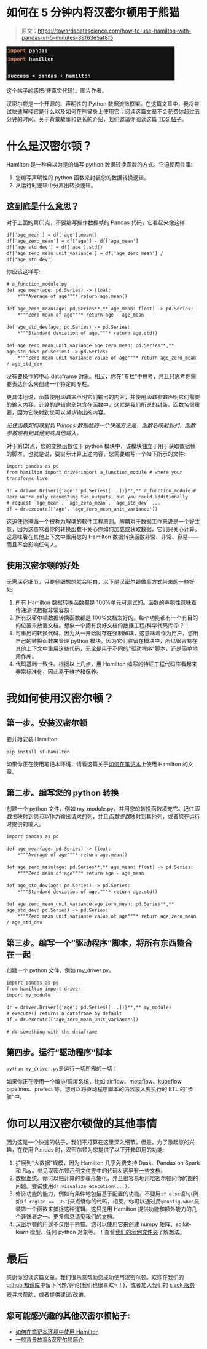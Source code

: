 # 如何在 5 分钟内将汉密尔顿用于熊猫

> 原文：<https://towardsdatascience.com/how-to-use-hamilton-with-pandas-in-5-minutes-89f63e5af8f5>

![](img/0e50d53894669ed7e47459301131a095.png)

这个帖子的感悟(非真实代码)。图片作者。

汉密尔顿是一个开源的、声明性的 Python 数据流微框架。在这篇文章中，我将尝试快速解释它是什么以及如何在熊猫身上使用它；阅读这篇文章不会花费你超过五分钟的时间。关于背景故事和更长的介绍，我们邀请你阅读这篇 [TDS 帖子](/functions-dags-introducing-hamilton-a-microframework-for-dataframe-generation-more-8e34b84efc1d)。

# 什么是汉密尔顿？

Hamilton 是一种自以为是的编写 python 数据转换函数的方式。它迫使两件事:

1.  您编写声明性的 python 函数来封装您的数据转换逻辑。
2.  从运行时逻辑中分离出转换逻辑。

## 这到底是什么意思？

对于上面的第(1)点，不要编写操作数据帧的 Pandas 代码，它看起来像这样:

```
df['age_mean'] = df['age'].mean()
df['age_zero_mean'] = df['age'] - df['age_mean']
df['age_std_dev'] = df['age'].std()
df['age_zero_mean_unit_variance'] = df['age_zero_mean'] / df['age_std_dev']
```

你应该这样写:

```
# a_function_module.py
def age_mean(age: pd.Series) -> float:
    *"""Average of age"""* return age.mean()

def age_zero_mean(age: pd.Series**,** age_mean: float) -> pd.Series:
    *"""Zero mean of age"""* return age - age_mean

def age_std_dev(age: pd.Series) -> pd.Series:
    *"""Standard deviation of age."""* return age.std()

def age_zero_mean_unit_variance(age_zero_mean: pd.Series**,** age_std_dev: pd.Series) -> pd.Series:
    *"""Zero mean unit variance value of age"""* return age_zero_mean / age_std_dev
```

没有要操作的中心 dataframe 对象。相反，你在“专栏”中思考，并且只思考你需要表达什么来创建一个特定的专栏。

更具体地说，函数使用*函数名*声明它们输出的内容，并使用*函数参数*声明它们需要的输入内容。计算的逻辑完全包含在函数中，这就是我们所说的封装。函数名很重要，因为它映射到您可以*请求*输出的内容。

*记住函数如何映射到 Pandas 数据帧的一个快速方法是，函数名映射到列，函数参数映射到其他列或其他输入。*

对于第(2)点，您的变换函数位于 python 模块中，该模块独立于用于获取数据帧的脚本。也就是说，要实际计算上述内容，您需要编写一个如下所示的文件:

```
import pandas as pd
from hamilton import driverimport a_function_module # where your transforms live

dr = driver.Driver({'age': pd.Series([...])}**,** a_function_module)# Here we're only requesting two outputs, but you could additionally 
# request `age_mean`, `age_zero_mean`, `age_std_dev` ...
df = dr.execute(['age', 'age_zero_mean_unit_variance'])
```

这迫使你遵循一个被称为解耦的软件工程原则。解耦对于数据工作来说是一个好主意，因为这意味着你的转换函数不关心你如何加载或获取数据，它们只关心计算。这意味着在其他上下文中重用您的 Hamilton 数据转换函数非常、非常、容易——而且不会影响任何人。

## 使用汉密尔顿的好处

无需深究细节，只要仔细想想就会明白，以下是汉密尔顿做事方式带来的一些好处:

1.  所有 Hamilton 数据转换函数都是 100%单元可测试的。函数的声明性意味着传递测试数据非常容易！
2.  所有汉密尔顿数据转换函数都是 100%文档友好的。每个功能都有一个有目的的位置来放置文档。想象一个拥有良好文档的数据工程/科学代码库😲？！
3.  可重用的转换代码。因为从一开始就存在强制解耦，这意味着作为用户，您用自己的转换函数来管理 python 模块。因为它们驻留在模块中，所以很容易在其他上下文中重用这些代码，无论是用于不同的“驱动程序”脚本，还是简单地用作库。
4.  代码基础一致性。根据以上几点，用 Hamilton 编写的特征工程代码库看起来非常标准化，因此易于维护和保养。

# 我如何使用汉密尔顿？

## 第一步。安装汉密尔顿

要开始安装 Hamilton:

`pip install sf-hamilton`

如果你正在使用笔记本环境，请看这篇关于[如何在笔记本](/how-to-iterate-with-hamilton-in-a-notebook-8ec0f85851ed)上使用 Hamilton 的文章。

## 第二步。编写您的 python 转换

创建一个 python 文件，例如 my_module.py，并用您的转换函数填充它。记住*函数名*映射到您*可以*作为输出请求的列，并且*函数参数*映射到其他列，或者您在运行时提供的输入。

```
import pandas as pd

def age_mean(age: pd.Series) -> float:
    *"""Average of age"""* return age.mean()

def age_zero_mean(age: pd.Series**,** age_mean: float) -> pd.Series:
    *"""Zero mean of age"""* return age - age_mean

def age_std_dev(age: pd.Series) -> pd.Series:
    *"""Standard deviation of age."""* return age.std()

def age_zero_mean_unit_variance(age_zero_mean: pd.Series**,** age_std_dev: pd.Series) -> pd.Series:
    *"""Zero mean unit variance value of age"""* return age_zero_mean / age_std_dev
```

## 第三步。编写一个“驱动程序”脚本，将所有东西整合在一起

创建一个 python 文件，例如 my_driver.py。

```
import pandas as pd
from hamilton import driver
import my_module

dr = driver.Driver({'age': pd.Series([...])}**,** my_module)
# execute() returns a dataframe by default
df = dr.execute(['age_zero_mean_unit_variance'])

# do something with the dataframe
```

## 第四步。运行“驱动程序”脚本

`python my_driver.py`是运行一切所需的一切！

如果你正在使用一个编排/调度系统，比如 airflow、metaflow、kubeflow pipelines、prefect 等。您可以将驱动程序脚本的内容放入要执行的 ETL 的“步骤”中。

# 你可以用汉密尔顿做的其他事情

因为这是一个快速的帖子，我们不打算在这里深入细节。但是，为了激起您的兴趣，在使用 Pandas 时，汉密尔顿为您提供了以下开箱即用的功能:

1.  扩展到“大数据”规模，因为 Hamilton 几乎免费支持 Dask、Pandas on Spark 和 Ray。参见汉密尔顿[示例文件夹](https://github.com/stitchfix/hamilton/tree/main/examples)中的代码& [这里有一些文档](https://hamilton-docs.gitbook.io/docs/extensions)。
2.  数据血统。你可以把计算的步骤形象化，并且很容易地用哈密尔顿问你的图的问题。尝试使用`dr.visualize_execution(...).`
3.  修饰功能的能力，例如有条件地包括基于配置的功能。不要用`if else`语句(例如`if region == 'US'`)来点缀你的代码，相反，你可以通过用`@config.when`来装饰一个函数来捕捉这种逻辑。这只是用 Hamilton 提供功能和额外能力的几个装饰者之一。更多信息请见我们的[文档](https://hamilton-docs.gitbook.io/docs/reference/api-reference/available-decorators)。
4.  汉密尔顿的用途不仅限于熊猫。您可以使用它来创建 numpy 矩阵、scikit-learn 模型、任何 python 对象等。！查看[我们的示例文件夹](https://github.com/stitchfix/hamilton/tree/main/examples)了解想法。

# 最后

感谢你阅读这篇文章。我们很乐意帮助您成功使用汉密尔顿。欢迎在我们的 [github 知识库](https://github.com/stitchfix/hamilton)中留下问题/评论(我们也很喜欢⭐️！)，或者加入我们的 [slack 服务器](https://join.slack.com/t/hamilton-opensource/shared_invite/zt-1bjs72asx-wcUTgH7q7QX1igiQ5bbdcg)寻求帮助，或者提供建议/改进。

## 您可能感兴趣的其他汉密尔顿帖子:

*   [如何在笔记本环境中使用 Hamilton](/how-to-iterate-with-hamilton-in-a-notebook-8ec0f85851ed)
*   [一般背景故事&汉密尔顿简介](/functions-dags-introducing-hamilton-a-microframework-for-dataframe-generation-more-8e34b84efc1d)